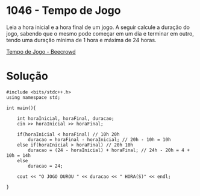 # 1046 - Tempo de Jogo

Leia a hora inicial e a hora final de um jogo. A seguir calcule a duração do jogo, sabendo que o mesmo pode começar em um dia e terminar em outro, tendo uma duração mínima de 1 hora e máxima de 24 horas.

[Tempo de Jogo - Beecrowd](https://www.beecrowd.com.br/judge/pt/problems/view/1046)

# Solução

```
#include <bits/stdc++.h>
using namespace std;

int main(){
    
    int horaInicial, horaFinal, duracao; 
    cin >> horaInicial >> horaFinal;
    
    if(horaInicial < horaFinal) // 10h 20h
        duracao = horaFinal - horaInicial; // 20h - 10h = 10h 
    else if(horaInicial > horaFinal) // 20h 10h
        duracao = (24 - horaInicial) + horaFinal; // 24h - 20h = 4 + 10h = 14h
    else
        duracao = 24;

    cout << "O JOGO DUROU " << duracao << " HORA(S)" << endl;
    
}
```